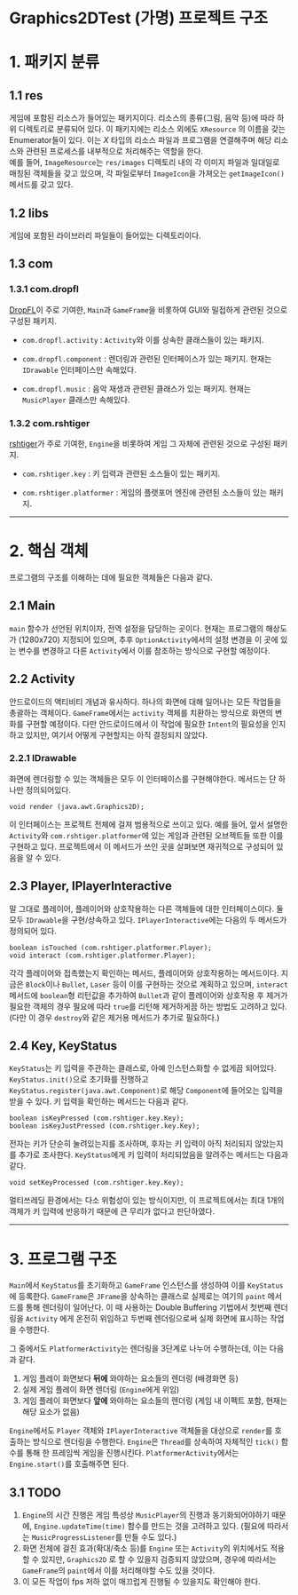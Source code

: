 Graphics2DTest (가명) 프로젝트 구조
=================================
# 1. 패키지 분류

## 1.1 res
게임에 포함된 리소스가 들어있는 패키지이다. 리소스의 종류(그림, 음악 등)에 따라 하위 디렉토리로 분류되어 있다. 이 패키지에는 리소스 외에도 `XResource` 의 이름을 갖는 Enumerator들이 있다. 이는 *X* 타입의 리소스 파일과 프로그램을 연결해주며 해당 리소스와 관련된 프로세스를 내부적으로 처리해주는 역할을 한다.   
예를 들어, `ImageResource`는 `res/images` 디렉토리 내의 각 이미지 파일과 일대일로 매칭된 객체들을 갖고 있으며, 각 파일로부터 `ImageIcon`을 가져오는 `getImageIcon()` 메서드를 갖고 있다.

## 1.2 libs
게임에 포함된 라이브러리 파일들이 들어있는 디렉토리이다.

## 1.3 com
### 1.3.1 com.dropfl
[DropFL](https://github.com/DropFL)이 주로 기여한, `Main`과 `GameFrame`을 비롯하여 GUI와 밀접하게 관련된 것으로 구성된 패키지.

* `com.dropfl.activity` : `Activity`와 이를 상속한 클래스들이 있는 패키지.

* `com.dropfl.component` : 렌더링과 관련된 인터페이스가 있는 패키지. 현재는 `IDrawable` 인터페이스만 속해있다.

* `com.dropfl.music` : 음악 재생과 관련된 클래스가 있는 패키지. 현재는 `MusicPlayer` 클래스만 속해있다.

### 1.3.2 com.rshtiger
[rshtiger](https://github.com/rshtiger)가 주로 기여한, `Engine`을 비롯하여 게임 그 자체에 관련된 것으로 구성된 패키지.

* `com.rshtiger.key` : 키 입력과 관련된 소스들이 있는 패키지.

* `com.rshtiger.platformer` : 게임의 플랫포머 엔진에 관련된 소스들이 있는 패키지.

***
# 2. 핵심 객체
프로그램의 구조를 이해하는 데에 필요한 객체들은 다음과 같다.

## 2.1 Main
`main` 함수가 선언된 위치이자, 전역 설정을 담당하는 곳이다. 현재는 프로그램의 해상도가 (1280x720) 지정되어 있으며, 추후 `OptionActivity`에서의 설정 변경을 이 곳에 있는 변수를 변경하고 다른 `Activity`에서 이를 참조하는 방식으로 구현할 예정이다.

## 2.2 Activity
안드로이드의 액티비티 개념과 유사하다. 하나의 화면에 대해 일어나는 모든 작업들을 총괄하는 객체이다. `GameFrame`에서는 `activity` 객체를 치환하는 방식으로 화면의 변화를 구현할 예정이다. 다만 안드로이드에서 이 작업에 필요한 `Intent`의 필요성을 인지하고 있지만, 여기서 어떻게 구현할지는 아직 결정되지 않았다.

### 2.2.1 IDrawable
화면에 렌더링할 수 있는 객체들은 모두 이 인터페이스를 구현해야한다. 메서드는 단 하나만 정의되어있다.

	void render (java.awt.Graphics2D);
이 인터페이스는 프로젝트 전체에 걸져 범용적으로 쓰이고 있다. 예를 들어, 앞서 설명한 `Activity`와 `com.rshtiger.platformer`에 있는 게임과 관련된 오브젝트들 또한 이를 구현하고 있다. 프로젝트에서 이 메서드가 쓰인 곳을 살펴보면 재귀적으로 구성되어 있음을 알 수 있다.

## 2.3 Player, IPlayerInteractive
말 그대로 플레이어, 플레이어와 상호작용하는 다른 객체들에 대한 인터페이스이다. 둘 모두 `IDrawable`을 구현/상속하고 있다. `IPlayerInteractive`에는 다음의 두 메서드가 정의되어 있다.

	boolean isTouched (com.rshtiger.platformer.Player);
	void interact (com.rshtiger.platformer.Player);
각각 플레이어와 접촉했는지 확인하는 메서드, 플레이어와 상호작용하는 메서드이다. 지금은 `Block`이나 `Bullet`, `Laser` 등이 이를 구현하는 것으로 계획하고 있으며, `interact` 메서드에 `boolean`형 리턴값을 추가하여 `Bullet`과 같이 플레이어와 상호작용 후 제거가 필요한 객체의 경우 필요에 따라 `true`를 리턴해 제거하게끔 하는 방법도 고려하고 있다. (다만 이 경우 `destroy`와 같은 제거용 메서드가 추가로 필요하다.)

## 2.4 Key, KeyStatus
`KeyStatus`는 키 입력을 주관하는 클래스로, 아예 인스턴스화할 수 없게끔 되어있다. `KeyStatus.init()`으로 초기화를 진행하고 `KeyStatus.register(java.awt.Component)`로 해당 `Component`에 들어오는 입력을 받을 수 있다. 키 입력을 확인하는 메서드는 다음과 같다.

	boolean isKeyPressed (com.rshtiger.key.Key);
	boolean isKeyJustPressed (com.rshtiger.key.Key);
전자는 키가 단순히 눌려있는지를 조사하며, 후자는 키 입력이 아직 처리되지 않았는지를 추가로 조사한다. `KeyStatus`에게 키 입력이 처리되었음을 알려주는 메서드는 다음과 같다.

	void setKeyProcessed (com.rshtiger.key.Key);
멀티쓰레딩 환경에서는 다소 위험성이 있는 방식이지만, 이 프로젝트에서는 최대 1개의 객체가 키 입력에 반응하기 때문에 큰 무리가 없다고 판단하였다.

***
# 3. 프로그램 구조
`Main`에서 `KeyStatus`를 초기화하고 `GameFrame` 인스턴스를 생성하여 이를 `KeyStatus`에 등록한다. `GameFrame`은 `JFrame`을 상속하는 클래스로 실제로는 여기의 `paint` 메서드를 통해 렌더링이 일어난다. 이 때 사용하는 Double Buffering 기법에서 첫번째 렌더링을 `Activity` 에게 온전히 위임하고 두번째 렌더링으로써 실제 화면에 표시하는 작업을 수행한다.

그 중에서도 `PlatformerActivity`는 렌더링을 3단계로 나누어 수행하는데, 이는 다음과 같다.
1. 게임 플레이 화면보다 **뒤에** 와야하는 요소들의 렌더링 (배경화면 등)
2. 실제 게임 플레이 화면 렌더링 (`Engine`에게 위임)
3. 게임 플레이 화면보다 **앞에** 와야하는 요소들의 렌더링 (게임 내 이펙트 포함, 현재는 해당 요소가 없음)

`Engine`에서도 `Player` 객체와 `IPlayerInteractive` 객체들을 대상으로 `render`를 호출하는 방식으로 렌더링을 수행한다. `Engine`은 `Thread`를 상속하여 자체적인 `tick()` 함수를 통해 한 프레임씩 게임을 진행시킨다. `PlatformerActivity`에서는 `Engine.start()`를 호출해주면 된다.

## 3.1 TODO
1. `Engine`의 시간 진행은 게임 특성상 `MusicPlayer`의 진행과 동기화되어야하기 때문에, `Engine.updateTime(time)` 함수를 만드는 것을 고려하고 있다. (필요에 따라서는 `MusicProgressListener`를 만들 수도 있다.)
2. 화면 전체에 걸친 효과(확대/축소 등)를 `Engine` 또는 `Activity`의 위치에서도 적용할 수 있지만, `Graphics2D` 로 할 수 있을지 검증되지 않았으며, 경우에 따라서는 `GameFrame`의 `paint`에서 이를 처리해야할 수도 있을 것이다.
3. 이 모든 작업이 fps 저하 없이 매끄럽게 진행될 수 있을지도 확인해야 한다.
